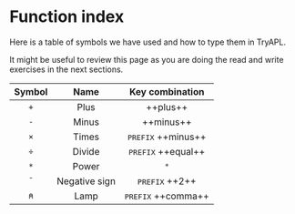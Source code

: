 # Function index

Here is a table of symbols we have used and how to type them in TryAPL.

It might be useful to review this page as you are doing the read and write exercises in the next sections.

| Symbol | Name | Key combination |
|:--:|:--:|:--:|
| `+` | Plus | ++plus++ |
| `-` | Minus | ++minus++ |
| `×` | Times | <kbd>PREFIX</kbd> ++minus++ |
| `÷` | Divide | <kbd>PREFIX</kbd> ++equal++ |
| `*` | Power | <kbd>*</kbd> |
| `¯` | Negative sign | <kbd>PREFIX</kbd> ++2++ |
| `⍝` | Lamp | <kbd>PREFIX</kbd> ++comma++ |
